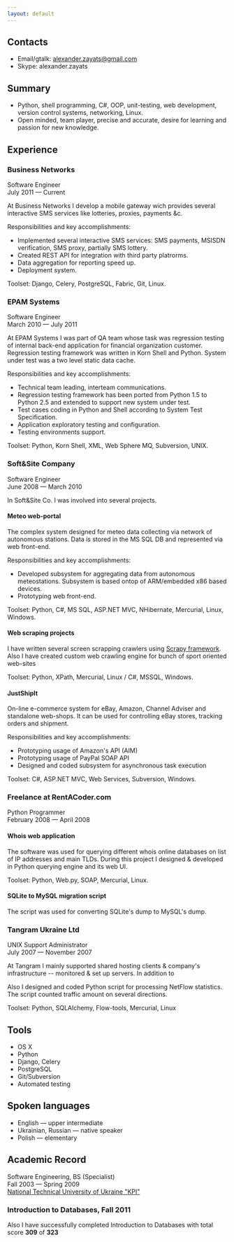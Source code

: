 ```yaml
---
layout: default
---
```


## Contacts

* Email/gtalk: alexander.zayats@gmail.com
* Skype: alexander.zayats

## Summary

*  Python, shell programming, C#, OOP, unit-testing, web development, version control systems,  networking, Linux.
*  Open minded, team player, precise and accurate, desire for learning and passion for new knowledge.

## Experience

### Business Networks
Software Engineer  
July 2011 — Current

At Business Networks I develop a mobile gateway wich provides several interactive SMS services like lotteries, proxies, payments &c.

Responsibilities and key accomplishments:

* Implemented several interactive SMS services: SMS payments, MSISDN verification, SMS proxy, partially SMS lottery.
* Created REST API for integration with third party platrorms.
* Data aggregation for reporting speed up.
* Deployment system.

Toolset: Django, Celery, PostgreSQL, Fabric, Git, Linux.


### EPAM Systems
Software Engineer  
March 2010 — July 2011

At EPAM Systems I was part of QA team whose task was regression testing of internal back-end application for financial organization customer. Regression testing framework was written in Korn Shell and Python. System under test was a two level static data cache.

Responsibilities and key accomplishments:

*  Technical team leading, interteam communications.
*  Regression testing framework has been ported from Python 1.5 to Python 2.5 and extended to support new system under test.
*  Test cases coding in Python and Shell according to System Test Specification.
*  Application exploratory testing and configuration.
* Testing environments support.

Toolset: Python, Korn Shell, XML, Web Sphere MQ, Subversion, UNIX.


### Soft&Site Company
Software Engineer  
June 2008 — March 2010

In Soft&Site Co. I was involved into several projects.

#### Meteo web-portal
The complex system designed for meteo data collecting via network of autonomous stations. Data is stored in the MS SQL DB and represented via web front-end.

Responsibilities and key accomplishments:

*  Developed subsystem for aggregating data from autonomous meteostations. Subsystem is based ontop of ARM/embedded x86 based devices.
*  Prototyping web front-end.

Toolset: Python, C#, MS SQL, ASP.NET MVC, NHibernate, Mercurial, Linux, Windows.

#### Web scraping projects
I have written several screen scrapping crawlers using [Scrapy framework](http://scrapy.org). Also I have created custom web crawling engine for  bunch of sport oriented web-sites

Toolset: Python, XPath, Mercurial, Linux / C#, MSSQL, Windows.

#### JustShipIt
On-line e-commerce system for eBay, Amazon, Channel Adviser and standalone web-shops. It can be used for controlling eBay stores, tracking orders and shipment.

Responsibilities and key accomplishments:

*  Prototyping usage of Amazon's API (AIM)
*  Prototyping usage of PayPal SOAP API
*  Designed and coded subsystem for asynchronous task execution

Toolset: C#, ASP.NET MVC, Web Services, Subversion, Windows.


### Freelance at RentACoder.com
Python Programmer  
February 2008 — April 2008

#### Whois web application
The software was used for querying different whois online databases on list of IP addresses and main TLDs. During this project I designed & developed in Python querying engine and its web UI.

Toolset: Python, Web.py, SOAP, Mercurial, Linux.

#### SQLite to MySQL migration script
The script was used for converting SQLite's dump to MySQL's dump.


### Tangram Ukraine Ltd
UNIX Support Administrator  
July 2007 — November 2007

At Tangram I mainly supported shared hosting clients & company's infrastructure -- monitored & set up servers. In addition to 

Also I designed and coded Python script for processing NetFlow statistics.
The script counted traffic amount on several directions.

Toolset: Python, SQLAlchemy, Flow-tools, Mercurial, Linux


## Tools
* OS X
* Python
* Django, Celery
* PostgreSQL
* Git/Subversion
* Automated testing

## Spoken languages
* English — upper intermediate
* Ukrainian, Russian — native speaker
* Polish — elementary

## Academic Record
Software Engineering, BS (Specialist)  
Fall 2003 — Spring 2009  
[National Technical University of Ukraine "KPI"](http://kpi.ua)

### Introduction to Databases, Fall 2011
Also I have successfully completed Introduction to Databases with total score **309** of **323**